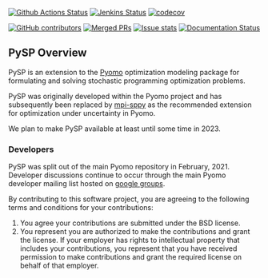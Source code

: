 [![Github Actions Status](https://github.com/Pyomo/pysp/workflows/GitHub%20CI/badge.svg?event=push)](https://github.com/Pyomo/pysp/actions?query=event%3Apush+workflow%3A%22GitHub+CI%22)
[![Jenkins Status](https://img.shields.io/jenkins/s/https/software.sandia.gov/downloads/pub/pyomo/jenkins/PySP_trunk.svg?logo=jenkins&logoColor=white)](https://jenkins-srn.sandia.gov/job/Pyomo_pysp_trunk)
[![codecov](https://codecov.io/gh/Pyomo/pysp/branch/main/graph/badge.svg)](https://codecov.io/gh/Pyomo/pysp)

[![GitHub contributors](https://img.shields.io/github/contributors/pyomo/pysp.svg)](https://github.com/pyomo/pysp/graphs/contributors)
[![Merged PRs](https://img.shields.io/github/issues-pr-closed-raw/pyomo/pysp.svg?label=merged+PRs)](https://github.com/pyomo/pysp/pulls?q=is:pr+is:merged)
[![Issue stats](http://isitmaintained.com/badge/resolution/Pyomo/pysp.svg)](http://isitmaintained.com/project/pyomo/pysp)
[![Documentation Status](https://readthedocs.org/projects/pysp/badge/?version=latest)](https://pysp.readthedocs.io/en/latest/?badge=latest)

## PySP Overview
PySP is an extension to the [Pyomo](https://github.com/Pyomo/pyomo)
optimization modeling package for formulating and solving stochastic
programming optimization problems.

PySP was originally developed within the Pyomo project and has
subsequently been replaced by
[mpi-sppy](https://github.com/Pyomo/mpi-sppy)
as the recommended extension for optimization under uncertainty in Pyomo.

We plan to make PySP available at least until some time in 2023.

### Developers

PySP was split out of the main Pyomo repository in February,
2021. Developer discussions continue to occur through the main Pyomo
developer mailing list hosted on [google
groups](https://groups.google.com/forum/#!forum/pyomo-developers).

By contributing to this software project, you are agreeing to the
following terms and conditions for your contributions:

1. You agree your contributions are submitted under the BSD license. 
2. You represent you are authorized to make the contributions and grant the license. If your employer has rights to intellectual property that includes your contributions, you represent that you have received permission to make contributions and grant the required license on behalf of that employer. 
